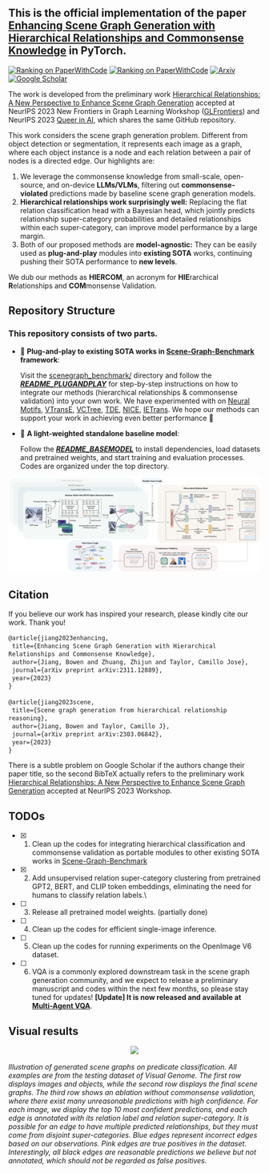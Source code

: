 ## This is the official implementation of the paper [Enhancing Scene Graph Generation with Hierarchical Relationships and Commonsense Knowledge](https://arxiv.org/abs/2311.12889) in PyTorch. 

[![Ranking on PaperWithCode](https://img.shields.io/badge/PaperWithCode-PredCLS_Visual_Genome_Ranking_1-5DD9DB)](https://paperswithcode.com/sota/predicate-classification-on-visual-genome)
[![Ranking on PaperWithCode](https://img.shields.io/badge/PaperWithCode-SGCLS_Visual_Genome_Ranking_1-5DD9DB)](https://paperswithcode.com/sota/scene-graph-classification-on-visual-genome)
[![Arxiv](https://img.shields.io/badge/ArXiv-Full_Paper-B31B1B)](https://arxiv.org/abs/2311.12889)
[![Google Scholar](https://img.shields.io/badge/Google_Scholar-Cite_Our_Paper-4085F4)](https://scholar.googleusercontent.com/scholar.bib?q=info:YqVjr0NJOdkJ:scholar.google.com/&output=citation&scisdr=ClH8C6kREL_MzHQJtOk:AFWwaeYAAAAAZsUPrOm7uaRLtHwVQlhhD44iVZQ&scisig=AFWwaeYAAAAAZsUPrKhfzxmAUv-0ByPP_10kTv0&scisf=4&ct=citation&cd=-1&hl=en)

The work is developed from the preliminary work [Hierarchical Relationships: A New Perspective to Enhance Scene Graph Generation](https://arxiv.org/abs/2303.06842) accepted at NeurIPS 2023 New Frontiers in Graph Learning Workshop ([GLFrontiers](https://glfrontiers.github.io/)) and NeurIPS 2023 [Queer in AI](https://www.queerinai.com/neurips-2023), which shares the same GitHub repository.

This work considers the scene graph generation problem. Different from object detection or segmentation, it represents each image as a graph, where each object instance is a node and each relation between a pair of nodes is a directed edge. Our highlights are:
1. We leverage the commonsense knowledge from small-scale, open-source, and on-device **LLMs/VLMs**, filtering out **commonsense-violated** predictions made by baseline scene graph generation models.
3. **Hierarchical relationships work surprisingly well:** Replacing the flat relation classification head with a Bayesian head, which jointly predicts relationship super-category probabilities and detailed relationships within each super-category, can improve model performance by a large margin.
4. Both of our proposed methods are **model-agnostic:** They can be easily used as **plug-and-play** modules into **existing SOTA** works, continuing pushing their SOTA performance to **new levels**.

We dub our methods as **HIERCOM**, an acronym for **HIE**rarchical **R**elationships and **COM**monsense Validation.

## Repository Structure

### This repository consists of two parts.
- :purple_heart: **Plug-and-play to existing SOTA works in [Scene-Graph-Benchmark](https://github.com/KaihuaTang/Scene-Graph-Benchmark.pytorch) framework**:

   Visit the [scenegraph_benchmark/](scenegraph_benchmark/) directory and follow the ***[README_PLUGANDPLAY](README_PLUGANDPLAY.md)*** for step-by-step instructions on how to integrate our methods (hierarchical relationships & commonsense validation) into your own work. 
We have experimented with on [Neural Motifs](https://arxiv.org/abs/1711.06640), 
[VTransE](https://arxiv.org/abs/1702.08319), 
[VCTree](https://arxiv.org/abs/1812.01880), 
[TDE](https://arxiv.org/pdf/2002.11949.pdf), 
[NICE](https://openaccess.thecvf.com/content/CVPR2022/papers/Li_The_Devil_Is_in_the_Labels_Noisy_Label_Correction_for_CVPR_2022_paper.pdf), 
[IETrans](https://arxiv.org/abs/2203.11654). We hope our methods can support your work in achieving even better performance :raised_hands:

- :blue_heart: **A light-weighted standalone baseline model**:

  Follow the ***[README_BASEMODEL](README_BASEMODEL.md)*** to install dependencies, load datasets and pretrained weights, and start training and evaluation processes. Codes are organized under the top directory.

<p align="center">
<img src=figures/framework.png />
</p>

## Citation
If you believe our work has inspired your research, please kindly cite our work. Thank you!

    @article{jiang2023enhancing,
     title={Enhancing Scene Graph Generation with Hierarchical Relationships and Commonsense Knowledge},
     author={Jiang, Bowen and Zhuang, Zhijun and Taylor, Camillo Jose},
     journal={arXiv preprint arXiv:2311.12889},
     year={2023}
    }

    @article{jiang2023scene,
     title={Scene graph generation from hierarchical relationship reasoning},
     author={Jiang, Bowen and Taylor, Camillo J},
     journal={arXiv preprint arXiv:2303.06842},
     year={2023}
    }

There is a subtle problem on Google Scholar if the authors change their paper title, so the second BibTeX actually refers to the preliminary work [Hierarchical Relationships: A New Perspective to Enhance Scene Graph Generation](https://arxiv.org/abs/2303.06842) accepted at NeurIPS 2023 Workshop.

## TODOs
- [x] 1. Clean up the codes for integrating hierarchical classification and commonsense validation as portable modules to other existing SOTA works in [Scene-Graph-Benchmark](https://github.com/KaihuaTang/Scene-Graph-Benchmark.pytorch)
- [x] 2. Add unsupervised relation super-category clustering from pretrained GPT2, BERT, and CLIP token embeddings, eliminating the need for humans to classify relation labels.\
- [ ] 3. Release all pretrained model weights. (partially done)
- [ ] 4. Clean up the codes for efficient single-image inference.
- [ ] 5. Clean up the codes for running experiments on the OpenImage V6 dataset.
- [ ] 6. VQA is a commonly explored downstream task in the scene graph generation community, and we expect to release a preliminary manuscript and codes within the next few months, so please stay tuned for updates! **[Update] It is now released and available at [Multi-Agent VQA](https://github.com/bowen-upenn/Multi-Agent-VQA)**.


## Visual results
<p align="center">
<img src=figures/plot_new.png />
</p>
<p>
    <em>Illustration of generated scene graphs on predicate classification. All examples are from the testing dataset of Visual Genome. The first row displays images and objects, while the second row displays the final scene graphs. The third row shows an ablation without commonsense validation, where there exist many unreasonable predictions with high confidence. For each image, we display the top 10 most confident predictions, and each edge is annotated with its relation label and relation super-category. It is possible for an edge to have multiple predicted relationships, but they must come from disjoint super-categories. Blue edges represent incorrect edges based on our observations. Pink edges are true positives in the dataset. Interestingly, all black edges are reasonable predictions we believe but not annotated, which should not be regarded as false positives.</em>
</p>
